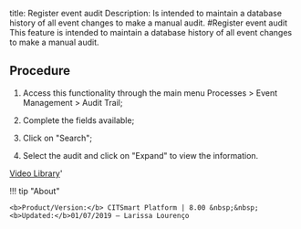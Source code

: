 title: Register event audit
Description: Is intended to maintain a database history of all event changes to make a manual audit.
#Register event audit
This feature is intended to maintain a database history of all event changes to make a manual audit.

Procedure
-------------

1.  Access this functionality through the main menu Processes \> Event
    Management \> Audit Trail;

2.  Complete the fields available;

3.  Click on "Search";

4.  Select the audit and click on "Expand" to view the information.

<i class='fa fa-youtube-play  fa-2x' style='color:#97ce17;vertical-align: middle;'> </i> [Video Library](https://www.youtube.com/playlist?list=PLB5qK2uzf2ROlR1PEYuzoujqNuxz50uRX)'

!!! tip "About"

    <b>Product/Version:</b> CITSmart Platform | 8.00 &nbsp;&nbsp;
    <b>Updated:</b>01/07/2019 – Larissa Lourenço
